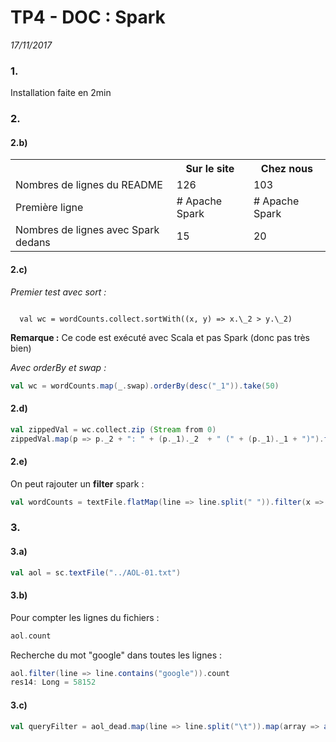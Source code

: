 # TP4 - DOC : Spark
_17/11/2017_

### 1.
Installation faite en 2min

### 2.
#### 2.b)
<table>
  <th></th>
  <th>Sur le site</th>
  <th>Chez nous</th>
  <tr>
    <td>Nombres de lignes du README</td>
    <td>126</td>
    <td>103</td>
  </tr>
  <tr>
    <td>Première ligne</td>
    <td># Apache Spark</td>
    <td># Apache Spark</td>
  </tr>
  <tr>
    <td>Nombres de lignes avec Spark dedans</td>
    <td>15</td>
    <td>20</td>
  </tr>
</table>

#### 2.c)
_Premier test avec sort :_

<code>
  val wc = wordCounts.collect.sortWith((x, y) => x.\_2 > y.\_2)
</code>

**Remarque :** Ce code est exécuté avec Scala et pas Spark (donc pas très bien)

_Avec orderBy et swap :_

``` scala
val wc = wordCounts.map(_.swap).orderBy(desc("_1")).take(50)
```

#### 2.d)
``` scala
val zippedVal = wc.collect.zip (Stream from 0)
zippedVal.map(p => p._2 + ": " + (p._1)._2  + " (" + (p._1)._1 + ")").foreach(println)
```

#### 2.e)
On peut rajouter un **filter** spark :
``` scala
val wordCounts = textFile.flatMap(line => line.split(" ")).filter(x => !x.equals("")).groupByKey(identity)
```
### 3.
#### 3.a)
``` scala
val aol = sc.textFile("../AOL-01.txt")
```

#### 3.b)
Pour compter les lignes du fichiers :
``` scala
aol.count
```
Recherche du mot "google" dans toutes les lignes :
``` scala
aol.filter(line => line.contains("google")).count
res14: Long = 58152
```

#### 3.c)
``` scala
val queryFilter = aol_dead.map(line => line.split("\t")).map(array => array(1))
```
